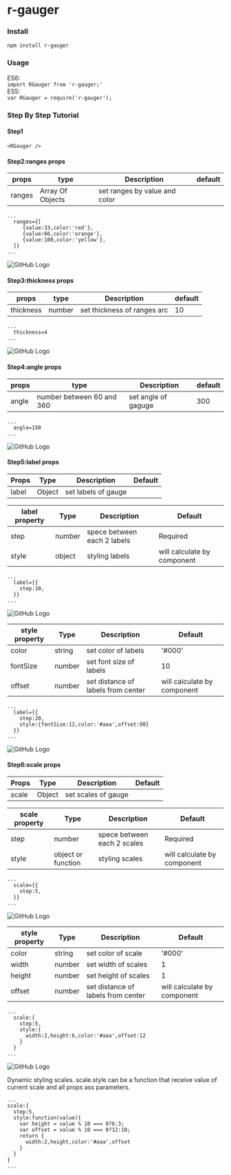 # r-gauger

### Install
```npm install r-gauger```
### Usage
ES6: <br>
```import RGauger from 'r-gauger;'``` <br>
ES5: <br>
```var RGauger = require('r-gauger');```
### Step By Step Tutorial

#### Step1
```<RGauger />```
#### Step2:ranges props
props | type | Description | default  
----- | ---- | ----------- | -----
ranges | Array Of Objects | set ranges by value and color | 
``` 
... 
  ranges={[
     {value:33,color:'red'},
     {value:66,color:'orange'},
     {value:100,color:'yellow'},
  ]}
...
```
![GitHub Logo](/images/1.jpg)
#### Step3:thickness props
props | type | Description | default  
----- | ---- | ----------- | -----
thickness | number | set thickness of ranges arc | 10 
``` 
... 
  thickness=4
...
```
![GitHub Logo](/images/2.jpg)
#### Step4:angle props
props | type | Description | default  
----- | ---- | ----------- | -----
angle | number between 60 and 360 | set angle of gaguge | 300 
``` 
... 
  angle=150
...
```
![GitHub Logo](/images/3.jpg)

#### Step5:label props
Props | Type | Description | Default  
----- | ---- | ----------- | -----
label | Object | set labels of gauge | 

label property | Type | Description | Default
-------------- | ---- | ----------- | -------
step | number | spece between each 2 labels | Required
style | object | styling labels | will calculate by component
``` 
... 
  label={{
    step:10,
  }}
...
```
![GitHub Logo](/images/4.jpg)

style property | Type | Description | Default
-------------- | ---- | ----------- | -------
color | string | set color of labels | '#000'
fontSize | number | set font size of labels | 10
offset | number | set distance of labels from center | will calculate by component

``` 
... 
  label={{
    step:20,
    style:{fontSize:12,color:'#aaa',offset:90}
  }}
...
```
![GitHub Logo](/images/5.jpg)
#### Step6:scale props
Props | Type | Description | Default  
----- | ---- | ----------- | -----
scale | Object | set scales of gauge | 

scale property | Type | Description | Default
-------------- | ---- | ----------- | -------
step | number | spece between each 2 scales | Required
style | object or function | styling scales | will calculate by component
``` 
... 
  scale={{
    step:5,
  }}
...
```
![GitHub Logo](/images/6.jpg)

style property | Type | Description | Default
-------------- | ---- | ----------- | -------
color | string | set color of scale | '#000'
width | number | set width of scales | 1
height | number | set height of scales | 1
offset | number | set distance of labels from center | will calculate by component

``` 
... 
  scale:{
    step:5,
    style:{
      width:2,height:6,color:'#aaa',offset:12
    }
  }
...
```
![GitHub Logo](/images/7.jpg)

Dynamic styling scales. scale.style can be a function that receive value of current scale and all props ass parameters.

```
...
scale:{
  step:5,
  style:function(value){
    var height = value % 10 === 0?6:3;
    var offset = value % 10 === 0?12:10;
    return {
      width:2,height,color:'#aaa',offset
    }
  }
}
...
```
